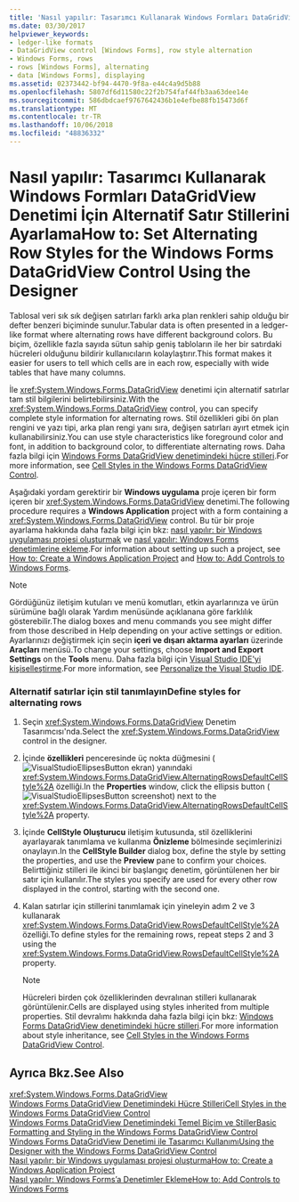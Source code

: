 ```yaml
---
title: 'Nasıl yapılır: Tasarımcı Kullanarak Windows Formları DataGridView Denetimi İçin Alternatif Satır Stillerini Ayarlama'
ms.date: 03/30/2017
helpviewer_keywords:
- ledger-like formats
- DataGridView control [Windows Forms], row style alternation
- Windows Forms, rows
- rows [Windows Forms], alternating
- data [Windows Forms], displaying
ms.assetid: 02373442-bf94-4470-9f8a-e44c4a9d5b88
ms.openlocfilehash: 5807df6d11580c22f2b754faf44fb3aa63dee14e
ms.sourcegitcommit: 586dbdcaef9767642436b1e4efbe88fb15473d6f
ms.translationtype: MT
ms.contentlocale: tr-TR
ms.lasthandoff: 10/06/2018
ms.locfileid: "48836332"
---
```

# <a name="how-to-set-alternating-row-styles-for-the-windows-forms-datagridview-control-using-the-designer"></a><span data-ttu-id="abd24-102">Nasıl yapılır: Tasarımcı Kullanarak Windows Formları DataGridView Denetimi İçin Alternatif Satır Stillerini Ayarlama</span><span class="sxs-lookup"><span data-stu-id="abd24-102">How to: Set Alternating Row Styles for the Windows Forms DataGridView Control Using the Designer</span></span>
<span data-ttu-id="abd24-103">Tablosal veri sık sık değişen satırları farklı arka plan renkleri sahip olduğu bir defter benzeri biçiminde sunulur.</span><span class="sxs-lookup"><span data-stu-id="abd24-103">Tabular data is often presented in a ledger-like format where alternating rows have different background colors.</span></span> <span data-ttu-id="abd24-104">Bu biçim, özellikle fazla sayıda sütun sahip geniş tabloların ile her bir satırdaki hücreleri olduğunu bildirir kullanıcıların kolaylaştırır.</span><span class="sxs-lookup"><span data-stu-id="abd24-104">This format makes it easier for users to tell which cells are in each row, especially with wide tables that have many columns.</span></span>  
  
 <span data-ttu-id="abd24-105">İle <xref:System.Windows.Forms.DataGridView> denetimi için alternatif satırlar tam stil bilgilerini belirtebilirsiniz.</span><span class="sxs-lookup"><span data-stu-id="abd24-105">With the <xref:System.Windows.Forms.DataGridView> control, you can specify complete style information for alternating rows.</span></span> <span data-ttu-id="abd24-106">Stil özellikleri gibi ön plan rengini ve yazı tipi, arka plan rengi yanı sıra, değişen satırları ayırt etmek için kullanabilirsiniz.</span><span class="sxs-lookup"><span data-stu-id="abd24-106">You can use style characteristics like foreground color and font, in addition to background color, to differentiate alternating rows.</span></span> <span data-ttu-id="abd24-107">Daha fazla bilgi için [Windows Forms DataGridView denetimindeki hücre stilleri](../../../../docs/framework/winforms/controls/cell-styles-in-the-windows-forms-datagridview-control.md).</span><span class="sxs-lookup"><span data-stu-id="abd24-107">For more information, see [Cell Styles in the Windows Forms DataGridView Control](../../../../docs/framework/winforms/controls/cell-styles-in-the-windows-forms-datagridview-control.md).</span></span>  
  
 <span data-ttu-id="abd24-108">Aşağıdaki yordam gerektirir bir **Windows uygulama** proje içeren bir form içeren bir <xref:System.Windows.Forms.DataGridView> denetimi.</span><span class="sxs-lookup"><span data-stu-id="abd24-108">The following procedure requires a **Windows Application** project with a form containing a <xref:System.Windows.Forms.DataGridView> control.</span></span> <span data-ttu-id="abd24-109">Bu tür bir proje ayarlama hakkında daha fazla bilgi için bkz: [nasıl yapılır: bir Windows uygulaması projesi oluşturmak](https://msdn.microsoft.com/library/b2f93fed-c635-4705-8d0e-cf079a264efa) ve [nasıl yapılır: Windows Forms denetimlerine ekleme](../../../../docs/framework/winforms/controls/how-to-add-controls-to-windows-forms.md).</span><span class="sxs-lookup"><span data-stu-id="abd24-109">For information about setting up such a project, see [How to: Create a Windows Application Project](https://msdn.microsoft.com/library/b2f93fed-c635-4705-8d0e-cf079a264efa) and [How to: Add Controls to Windows Forms](../../../../docs/framework/winforms/controls/how-to-add-controls-to-windows-forms.md).</span></span>  
  
> [!NOTE]
>  <span data-ttu-id="abd24-110">Gördüğünüz iletişim kutuları ve menü komutları, etkin ayarlarınıza ve ürün sürümüne bağlı olarak Yardım menüsünde açıklanana göre farklılık gösterebilir.</span><span class="sxs-lookup"><span data-stu-id="abd24-110">The dialog boxes and menu commands you see might differ from those described in Help depending on your active settings or edition.</span></span> <span data-ttu-id="abd24-111">Ayarlarınızı değiştirmek için seçin **içeri ve dışarı aktarma ayarları** üzerinde **Araçları** menüsü.</span><span class="sxs-lookup"><span data-stu-id="abd24-111">To change your settings, choose **Import and Export Settings** on the **Tools** menu.</span></span> <span data-ttu-id="abd24-112">Daha fazla bilgi için [Visual Studio IDE'yi kişiselleştirme](/visualstudio/ide/personalizing-the-visual-studio-ide).</span><span class="sxs-lookup"><span data-stu-id="abd24-112">For more information, see [Personalize the Visual Studio IDE](/visualstudio/ide/personalizing-the-visual-studio-ide).</span></span>  
  
### <a name="define-styles-for-alternating-rows"></a><span data-ttu-id="abd24-113">Alternatif satırlar için stil tanımlayın</span><span class="sxs-lookup"><span data-stu-id="abd24-113">Define styles for alternating rows</span></span>  
  
1.  <span data-ttu-id="abd24-114">Seçin <xref:System.Windows.Forms.DataGridView> Denetim Tasarımcısı'nda.</span><span class="sxs-lookup"><span data-stu-id="abd24-114">Select the <xref:System.Windows.Forms.DataGridView> control in the designer.</span></span>  
  
2.  <span data-ttu-id="abd24-115">İçinde **özellikleri** penceresinde üç nokta düğmesini (![VisualStudioEllipsesButton ekran](../../../../docs/framework/winforms/media/vbellipsesbutton.png "vbEllipsesButton")) yanındaki <xref:System.Windows.Forms.DataGridView.AlternatingRowsDefaultCellStyle%2A> özelliği.</span><span class="sxs-lookup"><span data-stu-id="abd24-115">In the **Properties** window, click the ellipsis button (![VisualStudioEllipsesButton screenshot](../../../../docs/framework/winforms/media/vbellipsesbutton.png "vbEllipsesButton")) next to the <xref:System.Windows.Forms.DataGridView.AlternatingRowsDefaultCellStyle%2A> property.</span></span>  
  
3.  <span data-ttu-id="abd24-116">İçinde **CellStyle Oluşturucu** iletişim kutusunda, stil özelliklerini ayarlayarak tanımlama ve kullanma **Önizleme** bölmesinde seçimlerinizi onaylayın.</span><span class="sxs-lookup"><span data-stu-id="abd24-116">In the **CellStyle Builder** dialog box, define the style by setting the properties, and use the **Preview** pane to confirm your choices.</span></span> <span data-ttu-id="abd24-117">Belirttiğiniz stilleri ile ikinci bir başlangıç denetim, görüntülenen her bir satır için kullanılır.</span><span class="sxs-lookup"><span data-stu-id="abd24-117">The styles you specify are used for every other row displayed in the control, starting with the second one.</span></span>  
  
4.  <span data-ttu-id="abd24-118">Kalan satırlar için stillerini tanımlamak için yineleyin adım 2 ve 3 kullanarak <xref:System.Windows.Forms.DataGridView.RowsDefaultCellStyle%2A> özelliği.</span><span class="sxs-lookup"><span data-stu-id="abd24-118">To define styles for the remaining rows, repeat steps 2 and 3 using the <xref:System.Windows.Forms.DataGridView.RowsDefaultCellStyle%2A> property.</span></span>  
  
    > [!NOTE]
    >  <span data-ttu-id="abd24-119">Hücreleri birden çok özelliklerinden devralınan stilleri kullanarak görüntülenir.</span><span class="sxs-lookup"><span data-stu-id="abd24-119">Cells are displayed using styles inherited from multiple properties.</span></span> <span data-ttu-id="abd24-120">Stil devralımı hakkında daha fazla bilgi için bkz: [Windows Forms DataGridView denetimindeki hücre stilleri](../../../../docs/framework/winforms/controls/cell-styles-in-the-windows-forms-datagridview-control.md).</span><span class="sxs-lookup"><span data-stu-id="abd24-120">For more information about style inheritance, see [Cell Styles in the Windows Forms DataGridView Control](../../../../docs/framework/winforms/controls/cell-styles-in-the-windows-forms-datagridview-control.md).</span></span>  
  
## <a name="see-also"></a><span data-ttu-id="abd24-121">Ayrıca Bkz.</span><span class="sxs-lookup"><span data-stu-id="abd24-121">See Also</span></span>  
 <xref:System.Windows.Forms.DataGridView>  
 [<span data-ttu-id="abd24-122">Windows Forms DataGridView Denetimindeki Hücre Stilleri</span><span class="sxs-lookup"><span data-stu-id="abd24-122">Cell Styles in the Windows Forms DataGridView Control</span></span>](../../../../docs/framework/winforms/controls/cell-styles-in-the-windows-forms-datagridview-control.md)  
 [<span data-ttu-id="abd24-123">Windows Forms DataGridView Denetimindeki Temel Biçim ve Stiller</span><span class="sxs-lookup"><span data-stu-id="abd24-123">Basic Formatting and Styling in the Windows Forms DataGridView Control</span></span>](../../../../docs/framework/winforms/controls/basic-formatting-and-styling-in-the-windows-forms-datagridview-control.md)  
 [<span data-ttu-id="abd24-124">Windows Forms DataGridView Denetimi ile Tasarımcı Kullanımı</span><span class="sxs-lookup"><span data-stu-id="abd24-124">Using the Designer with the Windows Forms DataGridView Control</span></span>](../../../../docs/framework/winforms/controls/using-the-designer-with-the-windows-forms-datagridview-control.md)  
 [<span data-ttu-id="abd24-125">Nasıl yapılır: bir Windows uygulaması projesi oluşturma</span><span class="sxs-lookup"><span data-stu-id="abd24-125">How to: Create a Windows Application Project</span></span>](https://msdn.microsoft.com/library/b2f93fed-c635-4705-8d0e-cf079a264efa)  
 [<span data-ttu-id="abd24-126">Nasıl yapılır: Windows Forms’a Denetimler Ekleme</span><span class="sxs-lookup"><span data-stu-id="abd24-126">How to: Add Controls to Windows Forms</span></span>](../../../../docs/framework/winforms/controls/how-to-add-controls-to-windows-forms.md)
